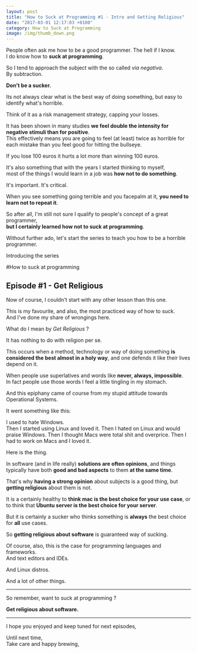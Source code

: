 ```yaml
---
layout: post
title: "How to Suck at Programming #1 - Intro and Getting Religious"
date: "2017-03-01 12:17:03 +0100"
category: How to Suck at Programming
image: /img/thumb_down.png
---
```


People often ask me how to be a good programmer. The hell if I know.  
I do know how to __suck at programming__.

So I tend to approach the subject with the so called _via negativa_.  
By subtraction.

__Don't be a sucker.__

Its not always clear what is the best way of doing something, but easy to identify what's horrible.

Think of it as a risk management strategy, capping your losses.

It has been shown in many studies __we feel double the intensity for negative stimuli than for positive__.  
This effectively means you are going to feel (at least) twice as horrible for each mistake than you feel good for hitting the bullseye.

If you lose 100 euros it hurts a lot more than winning 100 euros.

It's also something that with the years I started thinking to myself,  
most of the things I would learn in a job was __how not to do something__.

It's important. It's critical.

When you see something going terrible and you facepalm at it, __you need to learn not to repeat it__.

So after all, I'm still not sure I qualify to people's concept of a great programmer,  
__but I certainly learned how not to suck at programming__.

Without further ado, let's start the series to teach you how to be a horrible programmer.  

Introducing the series

#How to suck at programming

## Episode #1 - Get Religious

Now of course, I couldn't start with any other lesson than this one.

This is my favourite, and also, the most practiced way of how to suck.  
And I've done my share of wrongings here.

What do I mean by _Get Religious_ ?

It has nothing to do with religion per se.

This occurs when a method, technology or way of doing something __is considered the best almost in a holy way__, and one defends it like their lives depend on it.

When people use superlatives and words like __never, always, impossible__.  
In fact people use those words I feel a little tingling in my stomach.

And this epiphany came of course from my stupid attitude towards Operational Systems.

It went something like this:

I used to hate Windows.  
Then I started using Linux and loved it.
Then I hated on Linux and would praise Windows.
Then I thought Macs were total shit and overprice.
Then I had to work on Macs and I loved it.

Here is the thing.

In software (and in life really) __solutions are often opinions__, and things typically have both __good and bad aspects__ to them __at the same time__.

That's why __having a strong opinion__ about subjects is a good thing, but __getting religious__ about them is not.  

It is a certainly healthy to __think mac is the best choice for your use case__, or to think that __Ubuntu server is the best choice for your server__.

But it is certainly a sucker who thinks something is __always__ the best choice for __all__ use cases.

So __getting religious about software__ is guaranteed way of sucking.

Of course, also, this is the case for programming languages and frameworks.  
And text editors and IDEs.

And Linux distros.

And a lot of other things.

---

So remember, want to suck at programming ?

__Get religious about software.__

---

I hope you enjoyed and keep tuned for next episodes,

Until next time,  
Take care and happy brewing,
